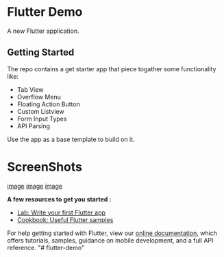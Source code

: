 # Flutter Demo

A new Flutter application.

## Getting Started
The repo contains a  get starter app that piece togather some functionality like:

* Tab View
* Overflow Menu
* Floating Action Button
* Custom Listview
* Form Input Types
* API Parsing

Use the app as a base template to build on it.

# ScreenShots
[image](https://drive.google.com/uc?export=view&id=<14bvsncPtyZrZMBjTQXhR8mf9LsoOAjuY>)
[image](https://drive.google.com/uc?export=view&id=<1bw-jx111uKVQxxtd3li_DDAHhEKu8EKq>)
[image](https://drive.google.com/uc?export=view&id=<1m1sUSJH0NbHpqn1SI9IE8rNYKFZ-Z_45>)

**A few resources to get you started :**

- [Lab: Write your first Flutter app](https://flutter.dev/docs/get-started/codelab)
- [Cookbook: Useful Flutter samples](https://flutter.dev/docs/cookbook)

For help getting started with Flutter, view our
[online documentation](https://flutter.dev/docs), which offers tutorials,
samples, guidance on mobile development, and a full API reference.
"# flutter-demo" 
